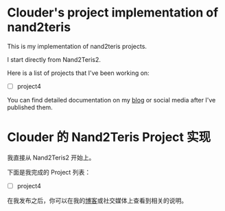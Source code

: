 # Clouder's project implementation of nand2teris

This is my implementation of nand2teris projects.

I start directly from Nand2Teris2.

Here is a list of projects that I've been working on:

- [ ] project4

You can find detailed documentation on my [blog](https://www.codein.icu) or social media after I've published them.

# Clouder 的 Nand2Teris Project 实现

我直接从 Nand2Teris2 开始上。

下面是我完成的 Project 列表：

- [ ] project4

在我发布之后，你可以在我的[博客](https://www.codein.icu)或社交媒体上查看到相关的说明。

